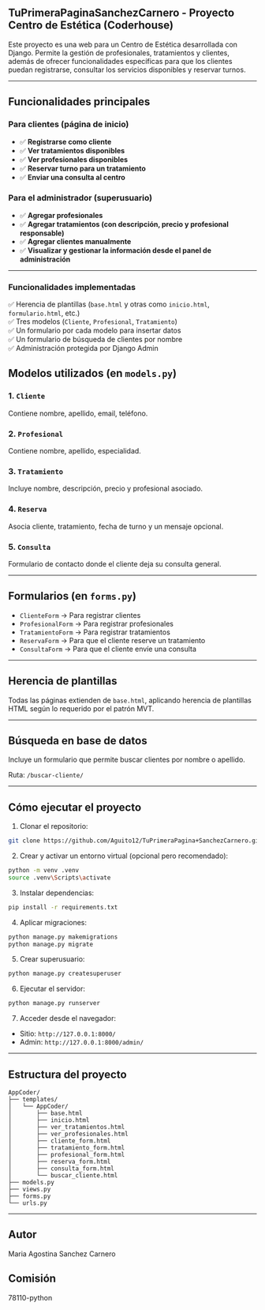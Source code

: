 ## TuPrimeraPaginaSanchezCarnero - Proyecto Centro de Estética (Coderhouse)

Este proyecto es una web para un Centro de Estética desarrollada con Django. Permite la gestión de profesionales, tratamientos y clientes, además de ofrecer funcionalidades específicas para que los clientes puedan registrarse, consultar los servicios disponibles y reservar turnos.

---

## Funcionalidades principales

### Para clientes (página de inicio)
- ✅ **Registrarse como cliente**
- ✅ **Ver tratamientos disponibles**
- ✅ **Ver profesionales disponibles**
- ✅ **Reservar turno para un tratamiento**
- ✅ **Enviar una consulta al centro**

### Para el administrador (superusuario)
- ✅ **Agregar profesionales**
- ✅ **Agregar tratamientos (con descripción, precio y profesional responsable)**
- ✅ **Agregar clientes manualmente**
- ✅ **Visualizar y gestionar la información desde el panel de administración**

---

### Funcionalidades implementadas

✅ Herencia de plantillas (`base.html` y otras como `inicio.html`, `formulario.html`, etc.)  
✅ Tres modelos (`Cliente`, `Profesional`, `Tratamiento`)  
✅ Un formulario por cada modelo para insertar datos  
✅ Un formulario de búsqueda de clientes por nombre  
✅ Administración protegida por Django Admin  



## Modelos utilizados (en `models.py`)

### 1. `Cliente`
Contiene nombre, apellido, email, teléfono.

### 2. `Profesional`
Contiene nombre, apellido, especialidad.

### 3. `Tratamiento`
Incluye nombre, descripción, precio y profesional asociado.

### 4. `Reserva`
Asocia cliente, tratamiento, fecha de turno y un mensaje opcional.

### 5. `Consulta`
Formulario de contacto donde el cliente deja su consulta general.

---

## Formularios (en `forms.py`)

- `ClienteForm` → Para registrar clientes
- `ProfesionalForm` → Para registrar profesionales
- `TratamientoForm` → Para registrar tratamientos
- `ReservaForm` → Para que el cliente reserve un tratamiento
- `ConsultaForm` → Para que el cliente envíe una consulta

---

## Herencia de plantillas
Todas las páginas extienden de `base.html`, aplicando herencia de plantillas HTML según lo requerido por el patrón MVT.

---

## Búsqueda en base de datos
Incluye un formulario que permite buscar clientes por nombre o apellido.

Ruta: `/buscar-cliente/`

---

## Cómo ejecutar el proyecto

1. Clonar el repositorio:
```bash
git clone https://github.com/Aguito12/TuPrimeraPagina+SanchezCarnero.git
```

2. Crear y activar un entorno virtual (opcional pero recomendado):
```bash
python -m venv .venv
source .venv\Scripts\activate
```

3. Instalar dependencias:
```bash
pip install -r requirements.txt
```

4. Aplicar migraciones:
```bash
python manage.py makemigrations
python manage.py migrate
```

5. Crear superusuario:
```bash
python manage.py createsuperuser
```

6. Ejecutar el servidor:
```bash
python manage.py runserver
```

7. Acceder desde el navegador:
- Sitio: `http://127.0.0.1:8000/`
- Admin: `http://127.0.0.1:8000/admin/`

---

## Estructura del proyecto
```
AppCoder/
├── templates/
│   └── AppCoder/
│       ├── base.html
│       ├── inicio.html
│       ├── ver_tratamientos.html
│       ├── ver_profesionales.html
│       ├── cliente_form.html
│       ├── tratamiento_form.html
│       ├── profesional_form.html
│       ├── reserva_form.html
│       ├── consulta_form.html
│       └── buscar_cliente.html
├── models.py
├── views.py
├── forms.py
└── urls.py
```

---

## Autor
Maria Agostina Sanchez Carnero

## Comisión
78110-python
